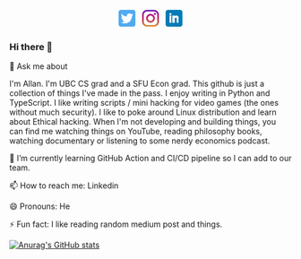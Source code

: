 <p align='center'>
<a href="https://twitter.com/allanleung"><img height="30" src="https://github.com/allanleung/allanleung/blob/main/icon/twitter.png?raw=true"></a>&nbsp;&nbsp;
<a href="https://instagram.com/allanleung"><img height="30" src="https://github.com/allanleung/allanleung/blob/main/icon/instagram.jpg?raw=true"></a>&nbsp;&nbsp;
<a href="https://www.linkedin.com/in/allanleung1/"><img height="30" src="https://github.com/allanleung/allanleung/blob/main/icon/linkedin.png?raw=true"></a>
</p>


### Hi there 👋

💬 Ask me about

I'm Allan. I'm UBC CS grad and a SFU Econ grad. This github is just a collection of things I've made in the pass. I enjoy writing in Python and TypeScript. I like writing scripts / mini hacking for video games (the ones without much security). I like to poke around Linux distribution and learn about Ethical hacking. When I'm not developing and building things, you can find me watching things on YouTube, reading philosophy books, watching documentary or listening to some nerdy economics podcast. 

🌱 I’m currently learning GitHub Action and CI/CD pipeline so I can add to our team.  

📫 How to reach me: Linkedin

😄 Pronouns: He

⚡ Fun fact: I like reading random medium post and things. 


[![Anurag's GitHub stats](https://github-readme-stats.vercel.app/api?username=allanleung)](https://github.com/anuraghazra/github-readme-stats)


<!--
**allanleung/AllanLeung** is a ✨ _special_ ✨ repository because its `README.md` (this file) appears on your GitHub profile.

Here are some ideas to get you started:

- 🔭 I’m currently working on ...
- 🌱 I’m currently learning ...
- 👯 I’m looking to collaborate on ...
- 🤔 I’m looking for help with ...
- 💬 Ask me about ...
- 📫 How to reach me: ...
- 😄 Pronouns: ...
- ⚡ Fun fact: ...
-->
